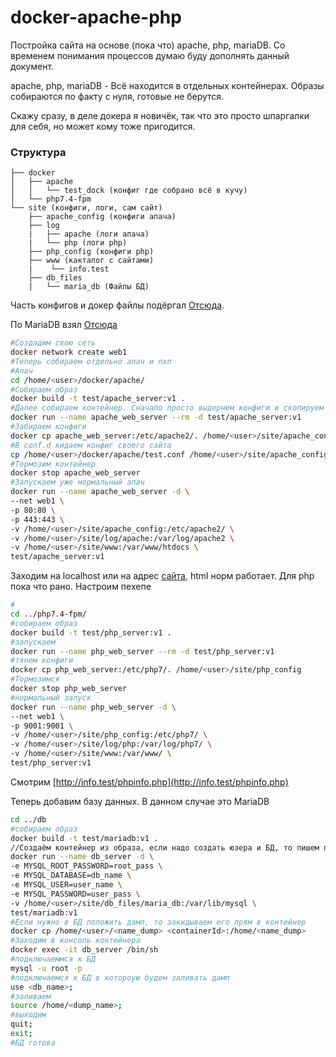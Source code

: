 # docker-apache-php

Постройка сайта на основе (пока что) apache, php, mariaDB. Со временем понимания процессов думаю буду дополнять данный документ.

apache, php, mariaDB - Всё находится в отдельных контейнерах. Образы собираются по факту с нуля, готовые не берутся.

Скажу сразу, в деле докера я новичёк, так что это просто шпаргалки для себя, но может кому тоже пригодится.

### Структура

```
├── docker 
│   ├── apache
│   │   └── test_dock (конфиг где собрано всё в кучу)
│   └── php7.4-fpm
└── site (конфиги, логи, сам сайт)
    ├── apache_config (конфиги апача)
    ├── log 
    |   ├── apache (логи апача)
    |   └── php (логи php)
    ├── php_config (конфиги php)
    ├── www (какталог с сайтами)
    |    └── info.test
    ├── db_files
    |   └── maria_db (Файлы БД)
```
Часть конфигов и докер файлы подёргал [Отсюда](https://github.com/8ctopus/apache-php-fpm-alpine).

По MariaDB взял [Отсюда](https://github.com/yobasystems/alpine-mariadb.git)

```bash
#Создадим свою сеть
docker network create web1
#Теперь собираем отдельно апач и пхп
#Апач
cd /home/<user>/docker/apache/
#Собираем образ
docker build -t test/apache_server:v1 .
#Далее собираем контейнер. Сначало просто выдернем конфиги и скопируем их в нужное нам место
docker run --name apache_web_server --rm -d test/apache_server:v1
#Забираем конфиги
docker cp apache_web_server:/etc/apache2/. /home/<user>/site/apache_config
#В conf.d кидаем конфиг своего сайта
cp /home/<user>/docker/apache/test.conf /home/<user>/site/apache_config/conf.d/test.conf
#Тормозим контейнер
docker stop apache_web_server
#Запускаем уже нормальный апач
docker run --name apache_web_server -d \
--net web1 \
-p 80:80 \
-p 443:443 \
-v /home/<user>/site/apache_config:/etc/apache2/ \
-v /home/<user>/site/log/apache:/var/log/apache2 \
-v /home/<user>/site/www:/var/www/htdocs \
test/apache_server:v1
```
Заходим на localhost или на адрес [сайта](http://info.test), html норм работает. Для php пока что рано.
Настроим пехепе

```bash
#
cd ../php7.4-fpm/
#собираем образ
docker build -t test/php_server:v1 .
#запускаем
docker run --name php_web_server --rm -d test/php_server:v1
#тянем конфиги
docker cp php_web_server:/etc/php7/. /home/<user>/site/php_config
#Тормозимся
docker stop php_web_server
#нормальный запуск
docker run --name php_web_server -d \
--net web1 \
-p 9001:9001 \
-v /home/<user>/site/php_config:/etc/php7/ \
-v /home/<user>/site/log/php:/var/log/php7/ \
-v /home/<user>/site/www:/var/www/ \
test/php_server:v1
```

Смотрим [http://info.test/phpinfo.php](http://info.test/phpinfo.php)


Теперь добавим базу данных. В данном случае это MariaDB

```bash
cd ../db
#собираем образ
docker build -t test/mariadb:v1 .
//Создаём контейнер из образа, если надо создать юзера и БД, то пишем параметры
docker run --name db_server -d \
-e MYSQL_ROOT_PASSWORD=root_pass \
-e MYSQL_DATABASE=db_name \
-e MYSQL_USER=user_name \
-e MYSQL_PASSWORD=user_pass \
-v /home/<user>/site/db_files/maria_db:/var/lib/mysql \
test/mariadb:v1
#Если нужно в БД положить дамп, то закидываем его прям в контейнер
docker cp /home/<user>/<name_dump> <containerId>:/home/<name_dump>
#Заходим в консоль контейнера
docker exec -it db_server /bin/sh
#подключаеммся к БД
mysql -u root -p
#подключаемся к БД в котороую будем заливать дамп
use <db_name>;
#заливаем
source /home/<dump_name>;
#выходим
quit;
exit;
#БД готова
```
